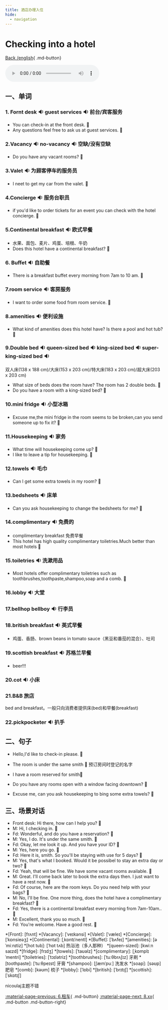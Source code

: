 ```yaml
---
title: 酒店办理入住
hide:
  - navigation
---
```


# Checking into a hotel

[Back /english](/english/#二英语课堂){ .md-button}

<audio controls="controls">
  <source src="https://file.cdn.shafish.cn/english/Checking_into_a_hotel.mp3" type="audio/mpeg">
Your browser does not support the audio element.
</audio>

## 一、单词

### 1. <span id="english">Fornt desk <span class="point">:sound:</span></span> <span id="english">guest services <span class="point">:sound:</span></span> 前台/宾客服务

- <span id="english">You can check-in at the front desk. <span class="point">:speech_balloon:</span></span>
- <span id="english">Any questions feel free to ask us at guest services. <span class="point">:speech_balloon:</span></span>

### 2.<span id="english">Vacancy <span class="point">:sound:</span></span> <span id="english">no-vacancy <span class="point">:sound:</span></span> 空缺/没有空缺

- <span id="english">Do you have any vacant rooms? <span class="point">:speech_balloon:</span></span>

### 3.<span id="english">Valet <span class="point">:sound:</span></span> 为顾客停车的服务员

- <span id="english">I neet to get my car from the valet. <span class="point">:speech_balloon:</span></span>

### 4.<span id="english">Concierge <span class="point">:sound:</span></span> 服务台职员

-  <span id="english">if you'd like to order tickets for an event you can check with the hotel concierge. <span class="point">:speech_balloon:</span></span>

### 5.<span id="english">Continental breakfast <span class="point">:sound:</span></span> 欧式早餐

- 水果、面包、麦片、鸡蛋、培根、牛奶
- <span id="english">Does this hotel have a continental breakfast? <span class="point">:speech_balloon:</span></span>

### 6. <span id="english">Buffet <span class="point">:sound:</span></span> 自助餐

- <span id="english">There is a breakfast buffet every morning from 7am to 10 am. <span class="point">:speech_balloon:</span></span>

### 7.<span id="english">room service <span class="point">:sound:</span></span> 客房服务

- <span id="english">I want to order some food from room service. <span class="point">:speech_balloon:</span></span>

### 8.<span id="english">amenities <span class="point">:sound:</span></span> 便利设施

- <span id="english">What kind of amenities does this hotel have? Is there a pool and hot tub? <span class="point">:speech_balloon:</span></span>

### 9.<span id="english">Double bed  <span class="point">:sound:</span></span> <span id="english">queen-sized bed  <span class="point">:sound:</span></span> <span id="english">king-sized bed  <span class="point">:sound:</span></span> <span id="english">super-king-sized bed  <span class="point">:sound:</span></span>

双人床(138 x 188 cm)/大床(153 x 203 cm)/特大床(183 x 203 cm)/超大床(203 x 203 cm)

- <span id="english">What size of beds does the room have? The room has 2 double beds. <span class="point">:speech_balloon:</span></span>
- <span id="english">Do you have a room with a king-sized bed? <span class="point">:speech_balloon:</span></span>

### 10.<span id="english">mini fridge  <span class="point">:sound:</span></span> 小型冰箱

- <span id="english">Excuse me,the mini fridge in the room seems to be broken,can you send someone up to fix it? <span class="point">:speech_balloon:</span></span>

### 11.<span id="english">Housekeeping <span class="point">:sound:</span></span> 家务

- <span id="english">What time will housekeeping come up? <span class="point">:speech_balloon:</span></span>
- <span id="english">I like to leave a tip for housekeeping. <span class="point">:speech_balloon:</span></span>

### 12.<span id="english">towels  <span class="point">:sound:</span></span> 毛巾

- <span id="english">Can I get some extra towels in my room? <span class="point">:speech_balloon:</span></span>

### 13.<span id="english">bedsheets  <span class="point">:sound:</span></span> 床单

- <span id="english">Can you ask housekeeping to change the bedsheets for me? <span class="point">:speech_balloon:</span></span>

### 14.<span id="english">complimentary  <span class="point">:sound:</span></span> 免费的

- complimentary breakfast 免费早餐
- <span id="english">This hotel has high quality complimentary toiletries.Much better than most hotels <span class="point">:speech_balloon:</span></span>

### 15.<span id="english">toiletries  <span class="point">:sound:</span></span> 洗漱用品

- <span id="english">Most hotels offer complimentary toiletries such as toothbrushes,toothpaste,shampoo,soap and a comb. <span class="point">:speech_balloon:</span></span>

### 16.<span id="english">lobby  <span class="point">:sound:</span></span> 大堂

### 17.<span id="english">bellhop bellboy  <span class="point">:sound:</span></span> 行李员

### 18.<span id="english">british breakfast  <span class="point">:sound:</span></span> 英式早餐

- 鸡蛋、香肠、brown beans in tomato sauce（黑豆和番茄的混合）、吐司

### 19.<span id="english">scottish breakfast  <span class="point">:sound:</span></span> 苏格兰早餐

- beer!!!

### 20.<span id="english">cot  <span class="point">:sound:</span></span> 小床

### 21.B&B 旅店

bed and breakfast。一般只向消费者提供床(bed)和早餐(breakfast)

### 22.<span id="english">pickpocketer  <span class="point">:sound:</span></span> 扒手

## 二、句子

- <span id="english">Hello,I'd like to check-in please. <span class="point">:speech_balloon:</span></span> 

- <span id="english">The room is under the same smith <span class="point">:speech_balloon:</span></span> 预订房间时登记的名字

- <span id="english">I have a room reserved for smith<span class="point">:speech_balloon:</span></span> 

- <span id="english">Do you have any rooms open with a window facing downtown? <span class="point">:speech_balloon:</span></span> 

- <span id="english">Excuse me, can you ask housekeeping to bing some extra towels? <span class="point">:speech_balloon:</span></span>

## 三、场景对话

- Front desk: <span id="english">Hi there, how can I help you? <span class="point">:speech_balloon:</span></span> 
- M: <span id="english">Hi, I checking in. <span class="point">:speech_balloon:</span></span> 
- Fd: <span id="english">Wonderful, and do you have a reservation? <span class="point">:speech_balloon:</span></span> 
- M: <span id="english">Yes, I do. It's under the same smith. <span class="point">:speech_balloon:</span></span> 
- Fd: <span id="english">Okay, let me look it up. And you have your ID? <span class="point">:speech_balloon:</span></span> 
- M: <span id="english">Yes, here you go. <span class="point">:speech_balloon:</span></span> 
- Fd: <span id="english">Here it is, smith. So you'll be staying with use for 5 days? <span class="point">:speech_balloon:</span></span> 
- M: <span id="english">Yes, that's what I booked. Would it be possibel to stay an extra day or two? <span class="point">:speech_balloon:</span></span> 
- Fd: <span id="english">Yeah, that will be fine. We have some vacant rooms available. <span class="point">:speech_balloon:</span></span>
- M: <span id="english">Great. I'll come back later to book the extra days then. I just want to have a rest now. <span class="point">:speech_balloon:</span></span> 
- Fd: <span id="english">Of course, here are the room keys. Do you need help with your bags? <span class="point">:speech_balloon:</span></span> 
- M: <span id="english">No, I'll be fine. One more thing, does the hotel have a complimentary breakfast? <span class="point">:speech_balloon:</span></span> 
- Fd: <span id="english">Yes, there is a continental breakfast every morning from 7am-10am.. <span class="point">:speech_balloon:</span></span> 
- M: <span id="english">Excellent, thank you so much.  <span class="point">:speech_balloon:</span></span> 
- Fd: <span id="english">You're welcome. Have a good rest.  <span class="point">:speech_balloon:</span></span> 

*[Front]: [frʌnt]
*[Vacancy]: [ˈveɪkənsi]
*[Valet]: [ˈvæleɪ]
*[Concierge]: [ˈkɒnsieəʒ]
*[Continental]: [ˌkɒntɪˈnentl]
*[Buffet]: [ˈbʌfeɪ]
*[amenities]: [əˈmiːnɪtiz] 
*[hot tub]: [ˈhɒt tʌb] 热浴池（多人那种）
*[queen-sized]: [kwiːn saɪzd]
*[fridge]: [frɪdʒ] 
*[towels]: [ˈtaʊəlz]
*[complimentary]:  [ˌkɒmplɪˈmentri] 
*[toiletries]: [ˈtɔɪlətriz]
*[toothbrushes]: [ˈtuːθbrʌʃɪz]  牙刷
*[toothpaste]: [ˈtuːθpeɪst] 牙膏
*[shampoo]: [ʃæmˈpuː] 洗发水
*[soap]: [səʊp] 肥皂
*[comb]: [kəʊm] 梳子
*[lobby]: [ˈlɒbi]
*[british]: [ˈbrɪtɪʃ]
*[scottish]: [ˈskɒtɪʃ]

nicoulaj主题不错

[:material-page-previous: 6.租车](Renting_a_car.md){ .md-button}  [:material-page-next: 8.xx](Checking_into_a_hotel.md){ .md-button .md-button-right}